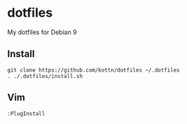 # dotfiles
My dotfiles for Debian 9

## Install
```
git clone https://github.com/kottn/dotfiles ~/.dotfiles
. ./.dotfiles/install.sh
```

## Vim
```
:PlugInstall
```
